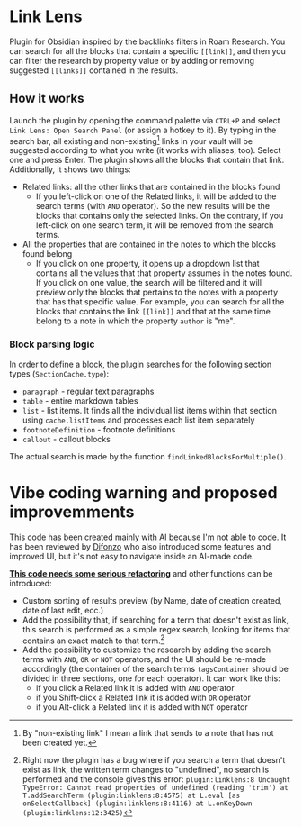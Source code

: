 # Link Lens
Plugin for Obsidian inspired by the backlinks filters in Roam Research. You can search for all the blocks that contain a specific `[[link]]`, and then you can filter the research by property value or by adding or removing suggested `[[links]]` contained in the results.
## How it works

Launch the plugin by opening the command palette via `CTRL+P` and select `Link Lens: Open Search Panel` (or assign a hotkey to it). By typing in the search bar, all existing and non-existing[^1] links in your vault will be suggested according to what you write (it works with aliases, too). Select one and press Enter. The plugin shows all the blocks that contain that link. Additionally, it shows two things:
- Related links: all the other links that are contained in the blocks found
  - If you left-click on one of the Related links, it will be added to the search terms (with `AND` operator). So the new results will be the blocks that contains only the selected links. On the contrary, if you left-click on one search term, it will be removed from the search terms.
- All the properties that are contained in the notes to which the blocks found belong
  - If you click on one property, it opens up a dropdown list that contains all the values that that property assumes in the notes found. If you click on one value, the search will be filtered and it will preview only the blocks that pertains to the notes with a property that has that specific value. For example, you can search for all the blocks that contains the link `[[link]]` and that at the same time belong to a note in which the property `author` is "me".

[^1]: By "non-existing link" I mean a link that sends to a note that has not been created yet.

### Block parsing logic
In order to define a block, the plugin searches for the following section types (`SectionCache.type`):
- `paragraph` - regular text paragraphs
- `table` - entire markdown tables
- `list` - list items. It finds all the individual list items within that section using `cache.listItems` and processes each list item separately
- `footnoteDefinition` - footnote definitions
- `callout` - callout blocks

The actual search is made by the function `findLinkedBlocksForMultiple()`.

# Vibe coding warning and proposed improvemments
This code has been created mainly with AI because I'm not able to code. It has been reviewed by [Difonzo](https://github.com/Difonzo) who also introduced some features and improved UI, but it's not easy to navigate inside an AI-made code.

<ins>**This code needs some serious refactoring**</ins> and other functions can be introduced:
- Custom sorting of results preview (by Name, date of creation created, date of last edit, ecc.)
- Add the possibility that, if searching for a term that doesn't exist as link, this search is performed as a simple regex search, looking for items that contains an exact match to that term.[^2]
- Add the possibility to customize the research by adding the search terms with `AND`, `OR` or `NOT` operators, and the UI should be re-made accordingly (the container of the search terms `tagsContainer` should be divided in three sections, one for each operator). It can work like this:
  - if you click a Related link it is added with `AND` operator
  - if you Shift-click a Related link it is added with `OR` operator
  - if you Alt-click a Related link it  is added with `NOT` operator


[^2]: Right now the plugin has a bug where if you search a term that doesn't exist as link, the written term changes to "undefined", no search is performed and the console gives this error: `plugin:linklens:8 Uncaught TypeError: Cannot read properties of undefined (reading 'trim')
    at T.addSearchTerm (plugin:linklens:8:4575)
    at L.eval [as onSelectCallback] (plugin:linklens:8:4116)
    at L.onKeyDown (plugin:linklens:12:3425)`

